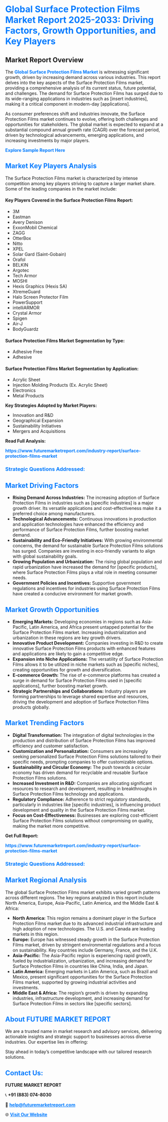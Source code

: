 <h1 style="color: #007BFF;">Global Surface Protection Films Market Report 2025-2033: Driving Factors, Growth Opportunities, and Key Players</h1>

<section id="overview">
<h2>Market Report Overview</h2>
<p>The <a href="https://www.futuremarketreport.com/industry-report/surface-protection-films-market" style="color: #007BFF; text-decoration: none;"><strong>Global Surface Protection Films Market</strong></a> is witnessing significant growth, driven by increasing demand across various industries. This report delves into the key aspects of the Surface Protection Films market, providing a comprehensive analysis of its current status, future potential, and challenges. The demand for Surface Protection Films has surged due to its wide-ranging applications in industries such as [insert industries], making it a critical component in modern-day [applications].</p>
<p>As consumer preferences shift and industries innovate, the Surface Protection Films market continues to evolve, offering both challenges and opportunities for stakeholders. The global market is expected to expand at a substantial compound annual growth rate (CAGR) over the forecast period, driven by technological advancements, emerging applications, and increasing investments by major players.</p>
</section>

<section id="overview">
<p><a href="https://www.futuremarketreport.com/request-sample/reportId=97968" style="color: #007BFF; text-decoration: none;"><strong>Explore Sample Report Here</strong></a></p>
</section>

<section id="key-players">
<h2 style="color: #007BFF;">Market Key Players Analysis</h2>
<p>The Surface Protection Films market is characterized by intense competition among key players striving to capture a larger market share. Some of the leading companies in the market include:</p>
<h4>Key Players Covered in the Surface Protection Films Report:</h4>
<ul><li>3M</li><li>Eastman</li><li>Avery Denison</li><li>ExxonMobil Chemical</li><li>ZAGG</li><li>OtterBox</li><li>Nitto</li><li>XPEL</li><li>Solar Gard (Saint-Gobain)</li><li>Orafol</li><li>BELKIN</li><li>Argotec</li><li>Tech Armor</li><li>MOSHI</li><li>Hexis Graphics (Hexis SA)</li><li>XtremeGuard</li><li>Halo Screen Protector Film</li><li>PowerSupport</li><li>intelliARMOR</li><li>Crystal Armor</li><li>Spigen</li><li>Air-J</li><li>BodyGuardz</li></ul>
<h4>Surface Protection Films Market Segmentation by Type:</h4>
<ul><li>Adhesive Free</li><li>Adhesive</li></ul>

<h4>Surface Protection Films Market Segmentation by Application:</h4>
<ul><li>Acrylic Sheet</li><li>Injection Molding Products (Ex. Acrylic Sheet)</li><li>Electronics</li><li>Metal Products</li></ul>
<p><strong>Key Strategies Adopted by Market Players:</strong></p>
<ul>
<li>Innovation and R&D</li>
<li>Geographical Expansion</li>
<li>Sustainability Initiatives</li>
<li>Mergers and Acquisitions</li>
</ul>
</section>

<section>
<p><strong>Read Full Analysis: </strong></p><a href="https://www.futuremarketreport.com/industry-report/surface-protection-films-market" style="color: #007BFF; text-decoration: none;"><strong>https://www.futuremarketreport.com/industry-report/surface-protection-films-market</strong></a>
<h3 style="color: #007BFF;">Strategic Questions Addressed:</h3>
</section>

<section id="driving-factors">
<h2 style="color: #007BFF;">Market Driving Factors</h2>
<ul>
<li><strong>Rising Demand Across Industries:</strong> The increasing adoption of Surface Protection Films in industries such as [specific industries] is a major growth driver. Its versatile applications and cost-effectiveness make it a preferred choice among manufacturers.</li>
<li><strong>Technological Advancements:</strong> Continuous innovations in production and application technologies have enhanced the efficiency and performance of Surface Protection Films, further boosting market demand.</li>
<li><strong>Sustainability and Eco-Friendly Initiatives:</strong> With growing environmental concerns, the demand for sustainable Surface Protection Films solutions has surged. Companies are investing in eco-friendly variants to align with global sustainability goals.</li>
<li><strong>Growing Population and Urbanization:</strong> The rising global population and rapid urbanization have increased the demand for [specific products], where Surface Protection Films plays a vital role in meeting consumer needs.</li>
<li><strong>Government Policies and Incentives:</strong> Supportive government regulations and incentives for industries using Surface Protection Films have created a conducive environment for market growth.</li>
</ul>
</section>

<section id="growth-opportunities">
<h2 style="color: #007BFF;">Market Growth Opportunities</h2>
<ul>
<li><strong>Emerging Markets:</strong> Developing economies in regions such as Asia-Pacific, Latin America, and Africa present untapped potential for the Surface Protection Films market. Increasing industrialization and urbanization in these regions are key growth drivers.</li>
<li><strong>Innovative Product Development:</strong> Companies investing in R&D to create innovative Surface Protection Films products with enhanced features and applications are likely to gain a competitive edge.</li>
<li><strong>Expansion into Niche Applications:</strong> The versatility of Surface Protection Films allows it to be utilized in niche markets such as [specific niches], creating opportunities for growth and diversification.</li>
<li><strong>E-commerce Growth:</strong> The rise of e-commerce platforms has created a surge in demand for Surface Protection Films used in [specific applications], further boosting market growth.</li>
<li><strong>Strategic Partnerships and Collaborations:</strong> Industry players are forming partnerships to leverage shared expertise and resources, driving the development and adoption of Surface Protection Films products globally.</li>
</ul>
</section>

<section id="trending-factors">
<h2 style="color: #007BFF;">Market Trending Factors</h2>
<ul>
<li><strong>Digital Transformation:</strong> The integration of digital technologies in the production and distribution of Surface Protection Films has improved efficiency and customer satisfaction.</li>
<li><strong>Customization and Personalization:</strong> Consumers are increasingly seeking personalized Surface Protection Films solutions tailored to their specific needs, prompting companies to offer customizable options.</li>
<li><strong>Sustainability and Circular Economy:</strong> The push towards a circular economy has driven demand for recyclable and reusable Surface Protection Films solutions.</li>
<li><strong>Increased Investment in R&D:</strong> Companies are allocating significant resources to research and development, resulting in breakthroughs in Surface Protection Films technology and applications.</li>
<li><strong>Regulatory Compliance:</strong> Adherence to strict regulatory standards, particularly in industries like [specific industries], is influencing product development and quality in the Surface Protection Films market.</li>
<li><strong>Focus on Cost-Effectiveness:</strong> Businesses are exploring cost-efficient Surface Protection Films solutions without compromising on quality, making the market more competitive.</li>
</ul>
</section>

<section>
<p><strong>Get Full Report: </strong></p><a href="https://www.futuremarketreport.com/industry-report/surface-protection-films-market" style="color: #007BFF; text-decoration: none;"><strong>https://www.futuremarketreport.com/industry-report/surface-protection-films-market</strong></a>
<h3 style="color: #007BFF;">Strategic Questions Addressed:</h3>
</section>


<section id="regional-analysis">
<h2 style="color: #007BFF;">Market Regional Analysis</h2>
<p>The global Surface Protection Films market exhibits varied growth patterns across different regions. The key regions analyzed in this report include North America, Europe, Asia-Pacific, Latin America, and the Middle East & Africa:</p>
<ul>
<li><strong>North America:</strong> This region remains a dominant player in the Surface Protection Films market due to its advanced industrial infrastructure and high adoption of new technologies. The U.S. and Canada are leading markets in this region.</li>
<li><strong>Europe:</strong> Europe has witnessed steady growth in the Surface Protection Films market, driven by stringent environmental regulations and a focus on sustainability. Key countries include Germany, France, and the U.K.</li>
<li><strong>Asia-Pacific:</strong> The Asia-Pacific region is experiencing rapid growth, fueled by industrialization, urbanization, and increasing demand for Surface Protection Films in countries like China, India, and Japan.</li>
<li><strong>Latin America:</strong> Emerging markets in Latin America, such as Brazil and Mexico, present significant opportunities for the Surface Protection Films market, supported by growing industrial activities and investments.</li>
<li><strong>Middle East & Africa:</strong> The region’s growth is driven by expanding industries, infrastructure development, and increasing demand for Surface Protection Films in sectors like [specific sectors].</li>
</ul>
</section>

<footer>
<h2 style="color: #007BFF;">About FUTURE MARKET REPORT</h2>
<p>We are a trusted name in market research and advisory services, delivering actionable insights and strategic support to businesses across diverse industries. Our expertise lies in offering:</p>

<p>Stay ahead in today’s competitive landscape with our tailored research solutions.</p>

<h2 style="color: #007BFF;">Contact Us:</h2>
<p><strong>FUTURE MARKET REPORT</strong></p>
<p>📞 <strong>+91 (883) 074-8030</strong></p>
<p>📧 <strong><a href="mailto:help@futuremarketreport.com" style="color: #007BFF;">help@futuremarketreport.com</a></strong></p>
<p>🌐 <strong><a href="https://www.futuremarketreport.com/" style="color: #007BFF;">Visit Our Website</a></strong></p>
</footer>